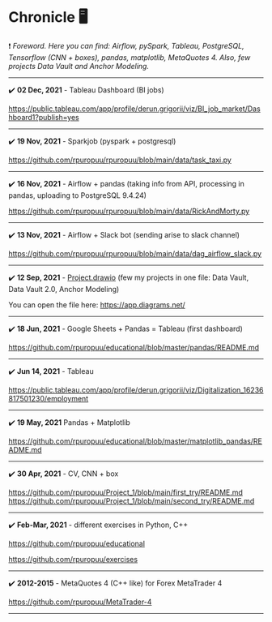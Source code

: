 # Chronicle 🖥
❗️ *Foreword. Here you can find: Airflow, pySpark, Tableau, PostgreSQL, Tensorflow (CNN + boxes), pandas, matplotlib, MetaQuotes 4. Also, few projects Data Vault and Anchor Modeling.*

______
✔️ **02 Dec, 2021** - Tableau Dashboard (BI jobs)

https://public.tableau.com/app/profile/derun.grigorii/viz/BI_job_market/Dashboard1?publish=yes
______
✔️ **19 Nov, 2021** - Sparkjob (pyspark + postgresql)

https://github.com/rpuropuu/rpuropuu/blob/main/data/task_taxi.py
______
✔️ **16 Nov, 2021** - Airflow + pandas (taking info from API, processing in pandas,
uploading to PostgreSQL 9.4.24)

https://github.com/rpuropuu/rpuropuu/blob/main/data/RickAndMorty.py
______
✔️ **13 Nov, 2021** - Airflow + Slack bot (sending arise to slack channel)

https://github.com/rpuropuu/rpuropuu/blob/main/data/dag_airflow_slack.py
______
✔️ **12 Sep, 2021** - [Project.drawio](https://github.com/rpuropuu/rpuropuu/blob/main/data/Project.drawio)
(few my projects in one file: Data Vault, Data Vault 2.0, Anchor Modeling)

You can open the file here: https://app.diagrams.net/ 
______
✔️ **18 Jun, 2021** - Google Sheets + Pandas = Tableau (first dashboard) 

https://github.com/rpuropuu/educational/blob/master/pandas/README.md
______
✔️ **Jun 14, 2021** - Tableau

https://public.tableau.com/app/profile/derun.grigorii/viz/Digitalization_16236817501230/employment
______
✔️ **19 May, 2021** Pandas + Matplotlib

https://github.com/rpuropuu/educational/blob/master/matplotlib_pandas/README.md
______
✔️ **30 Apr, 2021** - CV, CNN + box 

https://github.com/rpuropuu/Project_1/blob/main/first_try/README.md
https://github.com/rpuropuu/Project_1/blob/main/second_try/README.md

______
✔️ **Feb-Mar, 2021** - different exercises in Python, C++

https://github.com/rpuropuu/educational

https://github.com/rpuropuu/exercises

______
✔️ **2012-2015** - MetaQuotes 4 (C++ like) for Forex MetaTrader 4

https://github.com/rpuropuu/MetaTrader-4
______
